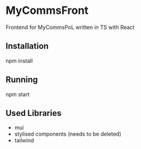 # MyCommsFront
Frontend for MyCommsPoL written in TS with React

## Installation
npm install

## Running
npm start

## Used Libraries
- mui
- stylised components (needs to be deleted)
- tailwind